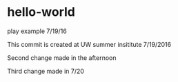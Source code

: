 # hello-world
play example 7/19/16

This commit is created at UW summer insititute 7/19/2016

Second change made in the afternoon

Third change made in 7/20
